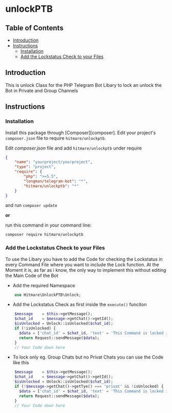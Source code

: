 # unlockPTB

## Table of Contents
- [Introduction](#introduction)
- [Instructions](#instructions)
    - [Installation](#installation)
    - [Add the Lockstatus Check to your Files](#add-the-lockstatus-check-to-your-files)

## Introduction

This is unlock Class for the PHP Telegram Bot Libary to lock an unlock the Bot in Private and Group Channels

## Instructions
### Installation

Install this package through [Composer][composer].
Edit your project's `composer.json` file to require `hitmare/unlockptb`.

Edit *composer.json* file and add `hitmare/unlockptb` under require
```json
{
    "name": "yourproject/yourproject",
    "type": "project",
    "require": {
        "php": ">=5.5",
        "longman/telegram-bot": "*",
        "hitmare/unlockptb": "*"
    }
}
```
and run `composer update`

**or**

run this command in your command line:

```bash
composer require hitmare/unlockptb
```

### Add the Lockstatus Check to your Files

To use the Libary you have to add the Code for checking the Lockstatus in every Command File where you want to include the Lock function.
At the Moment it is, as far as i know, the only way to implement this without editing the Main Code of the Bot

- Add the required Namespace
```php
    use Hitmare\UnlockPTB\Unlock;
```

- Add the Lockstatus Check as first inside the `execute()` funciton
```php
    $message    = $this->getMessage();
    $chat_id    = $message->getChat()->getId();
    $isUnlocked = Unlock::isUnlocked($chat_id);
    if (!isUnlocked) {
      $data = ['chat_id' = $chat_id, 'text' = 'This Command is locked inside this Chat'];
      return Request::sendMessage($data);
    }
    // Your Code down here
```

- To lock only eg. Group Chats but no Privat Chats you can use the Code like this

```php
    $message    = $this->getMessage();
    $chat_id    = $message->getChat()->getId();
    $isUnlocked = Unlock::isUnlocked($chat_id);
    if (!$message->getChat()->getTye() === 'privat' && !isUnlocked) {
      $data = ['chat_id' = $chat_id, 'text' = 'This Command is locked inside this Chat'];
      return Request::sendMessage($data);
    }
    // Your Code down here
```
